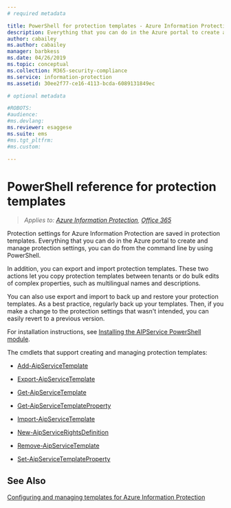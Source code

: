 ```yaml
---
# required metadata

title: PowerShell for protection templates - Azure Information Protection
description: Everything that you can do in the Azure portal to create and manage protection templates, you can do from the command line, by using PowerShell. In addition, you can copy templates between tenants or perform bulk edits of complex properties in templates, such as multilingual names and descriptions.
author: cabailey
ms.author: cabailey
manager: barbkess
ms.date: 04/26/2019
ms.topic: conceptual
ms.collection: M365-security-compliance
ms.service: information-protection
ms.assetid: 30ee2f77-ce16-4113-bcda-6089131849ec

# optional metadata

#ROBOTS:
#audience:
#ms.devlang:
ms.reviewer: esaggese
ms.suite: ems
#ms.tgt_pltfrm:
#ms.custom:

---
```




# PowerShell reference for protection templates

>*Applies to: [Azure Information Protection](https://azure.microsoft.com/pricing/details/information-protection), [Office 365](https://download.microsoft.com/download/E/C/F/ECF42E71-4EC0-48FF-AA00-577AC14D5B5C/Azure_Information_Protection_licensing_datasheet_EN-US.pdf)*

Protection settings for Azure Information Protection are saved in protection templates. Everything that you can do in the Azure portal to create and manage protection settings, you can do from the command line by using PowerShell. 

In addition, you can export and import protection templates. These two actions let you copy protection templates between tenants or do bulk edits of complex properties, such as multilingual names and descriptions.

You can also use export and import to back up and restore your protection templates. As a best practice, regularly back up your templates. Then, if you make a change to the protection settings that wasn't intended, you can easily revert to a previous version.

For installation instructions, see [Installing the AIPService PowerShell module](install-powershell.md).

The cmdlets that support creating and managing protection templates:

- [Add-AipServiceTemplate](/powershell/module/aipservice/add-aipservicetemplate)

- [Export-AipServiceTemplate](/powershell/module/aipservice/export-aipservicetemplate)

- [Get-AipServiceTemplate](/powershell/module/aipservice/get-aipservicetemplate)

- [Get-AipServiceTemplateProperty](/powershell/module/aipservice/get-aipservicetemplateproperty)

- [Import-AipServiceTemplate](/powershell/module/aipservice/import-aipservicetpd)

- [New-AipServiceRightsDefinition](/powershell/module/aipservice/new-aipservicerightsdefinition)

- [Remove-AipServiceTemplate](/powershell/module/aipservice/remove-aipservicetemplate)

- [Set-AipServiceTemplateProperty](/powershell/module/aipservice/set-aipservicetemplateproperty)



## See Also
[Configuring and managing templates for Azure Information Protection](configure-policy-templates.md)


